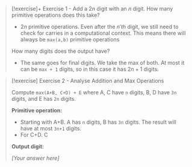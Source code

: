 
> [!exercise]+ Exercise 1 - Add a $2n$ digit with an $n$ digit. 
> How many primitive operations does this take? 
> -  $2n$ primitive operations. Even after the $n'th$ digit, we still need to check for carries in a computational context. This means there will always be `max(a,b)` primitive operations
>   
> How many digits does the output have?
> - The same goes for final digits. We take the max of both. At most it can be `max + 1` digits, so in this case it has $2n+1$ digits.
> 



> [!exercise] Exercise 2 - Analyse Addition and Max Operations
> 
> Compute `max(A+B, C+D) + E` where A, C have `n` digits, B, D have `3n` digits, and E has `2n` digits.
> 
> **Primitive operation:** 
> - Starting with A+B. A has `n` digits, B has `3n` digits. The result will have at most `3n+1` digits.
> - For C+D. C
> 
> **Output digit:** 
> 
> _[Your answer here]_
